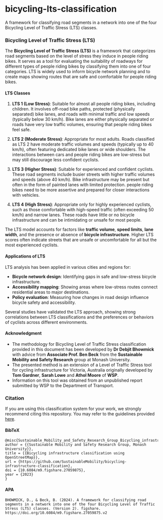 # bicycling-lts-classification
A framework for classifying road segments in a network into one of the four Bicycling Level of Traffic Stress (LTS) classes.

### Bicycling Level of Traffic Stress (LTS)

The **Bicycling Level of Traffic Stress (LTS)** is a framework that categorizes road segments based on the level of stress they induce in people riding bikes. It serves as a tool for evaluating the suitability of roadways for different types of people riding bikes by classifying them into one of four categories. LTS is widely used to inform bicycle network planning and to create maps showing routes that are safe and comfortable for people riding bikes.

#### LTS Classes

1. **LTS 1 (Low Stress)**: Suitable for almost all people riding bikes, including children. It involves off-road bike paths, protected (physically separated) bike lanes, and roads with minimal traffic and low speeds (typically below 30 km/h). Bike lanes are either physically separated or roads have very low traffic volumes, ensuring that people riding bikes feel safe.

2. **LTS 2 (Moderate Stress)**: Appropriate for most adults. Roads classified as LTS 2 have moderate traffic volumes and speeds (typically up to 40 km/h), often featuring dedicated bike lanes or wide shoulders. The interactions between cars and people riding bikes are low-stress but may still discourage less confident cyclists.

3. **LTS 3 (Higher Stress)**: Suitable for experienced and confident cyclists. These road segments include busier streets with higher traffic volumes and speeds (above 40 km/h). Bike infrastructure may be present but often in the form of painted lanes with limited protection. people riding bikes need to be more assertive and prepared for closer interactions with vehicles.

4. **LTS 4 (High Stress)**: Appropriate only for highly experienced cyclists, such as those comfortable with high-speed traffic (often exceeding 50 km/h) and narrow lanes. These roads have little or no bicycle infrastructure and can be intimidating or unsafe for most people.

The LTS model accounts for factors like **traffic volume**, **speed limits**, **lane width**, and the presence or absence of **bicycle infrastructure**. Higher LTS scores often indicate streets that are unsafe or uncomfortable for all but the most experienced cyclists.

#### Applications of LTS
LTS analysis has been applied in various cities and regions for:
- **Bicycle network design**: Identifying gaps in safe and low-stress bicycle infrastructure.
- **Accessibility mapping**: Showing areas where low-stress routes connect residential areas to major destinations.
- **Policy evaluation**: Measuring how changes in road design influence bicycle safety and accessibility.

Several studies have validated the LTS approach, showing strong correlations between LTS classifications and the preferences or behaviors of cyclists across different environments.

#### Acknowledgment
- The methodology for Bicycling Level of Traffic Stress classification provided in this document has been developed by **Dr Debjit Bhowmick** with advice from **Associate Prof. Ben Beck** from the **Sustainable Mobility and Safety Research** group at Monash University. 
-	The presented method is an extension of a Level of Traffic Stress tool for cycling infrastructure for Victoria, Australia originally developed by **Tom Gardner**, **Sarah Lowe** and **Athol Moore** of **WSP**.
-	Information on this tool was obtained from an unpublished report submitted by WSP to the Department of Transport.

### Citation
If you are using this classification system for your work, we strongly recommend citing this repository. 
You may refer to the guidelines provided [here](https://www.ilovephd.com/how-do-you-cite-a-github-repository/).

#### BibTeX
```
@misc{Sustainable_Mobility_and_Safety_Research_Group_Bicycling_infrastructure_classification_2023,
author = {{Sustainable Mobility and Safety Research Group, Monash University}},
title = {{Bicycling infrastructure classification using OpenStreetMap}},
url = {https://github.com/SustainableMobility/bicycling-infrastructure-classification},
doi = {10.6084/m9.figshare.27059875},
year = {2023}
}
```
>
#### APA
```
BHOWMICK, D., & Beck, B. (2024). A framework for classifying road segments in a network into one of the four Bicycling Level of Traffic Stress (LTS) classes. (Version 2). figshare. https://doi.org/10.6084/m9.figshare.27059875.v2
```
